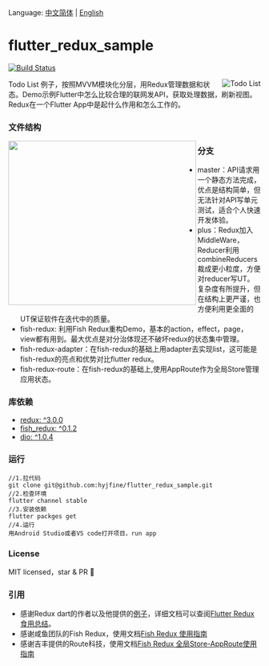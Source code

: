 Language: [中文简体](https://github.com/hyjfine/flutter_redux_sample) | [English](https://github.com/hyjfine/flutter_redux_sample/blob/master/README-EN.md)

# flutter_redux_sample
[![Build Status](https://travis-ci.org/hyjfine/flutter_redux_sample.svg?branch=master)](https://travis-ci.org/hyjfine/flutter_redux_sample)

  <img align="right" src ="http://me.wozaihui.com/hyj-doc-flutter-demo-run.gif" alt="Todo List">

  Todo List 例子，按照MVVM模块化分层，用Redux管理数据和状态。Demo示例Flutter中怎么比较合理的联网发API，获取处理数据，刷新视图。Redux在一个Flutter App中是起什么作用和怎么工作的。

### 文件结构

  <img align="left" width="375" height="327" src="http://doc.heyongjian.cn/hyj-doc-flutter-demo-run.gif">

### 分支

  - master：API请求用一个静态方法完成，优点是结构简单，但无法针对API写单元测试，适合个人快速开发体验。
  - plus：Redux加入MiddleWare，Reducer利用combineReducers裁成更小粒度，方便对reducer写UT。复杂度有所提升，但在结构上更严谨，也方便利用更全面的UT保证软件在迭代中的质量。
  - fish-redux: 利用Fish Redux重构Demo，基本的action，effect，page，view都有用到。最大优点是对分治体现还不破坏redux的状态集中管理。
  - fish-redux-adapter：在fish-redux的基础上用adapter去实现list，这可能是fish-redux的亮点和优势对比flutter redux。
  - fish-redux-route：在fish-redux的基础上,使用AppRoute作为全局Store管理应用状态。

### 库依赖

- [redux: ^3.0.0](https://github.com/brianegan/redux)
- [fish_redux: ^0.1.2](https://github.com/alibaba/fish-redux)
- [dio: ^1.0.4](https://github.com/flutterchina/dio)

### 运行

```
//1.拉代码
git clone git@github.com:hyjfine/flutter_redux_sample.git
//2.检查环境
flutter channel stable
//3.安装依赖
flutter packges get
//4.运行
用Android Studio或者VS code打开项目，run app        
```

### License

  MIT licensed，star & PR 👏

### 引用

- 感谢Redux dart的作者以及他提供的[例子](https://github.com/brianegan/flutter_architecture_samples)，详细文档可以查阅[Flutter Redux 食用总结](https://juejin.im/post/5bf95aaa51882516e1542e31)。
- 感谢咸鱼团队的Fish Redux，使用文档[Fish Redux 使用指南](http://www.heyongjian.com/2019/03/16/2019/Fish%20redux/)
- 感谢吉丰提供的Route科技，使用文档[Fish Redux 全局Store-AppRoute使用指南](https://juejin.im/post/5cab73325188251b1542f974)
